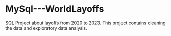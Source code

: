 # MySql---WorldLayoffs
SQL Project about layoffs from 2020 to 2023. This project contains cleaning the data and exploratory data analysis.
